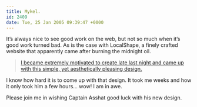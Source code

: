 ```yaml
---
title: Mykel.
id: 2409
date: Tue, 25 Jan 2005 09:39:47 +0000
---
```


It’s always nice to see good work on the web, but not so much when it’s good work turned bad. As is the case with LocalShape, a finely crafted website that apparently came after burning the midnight oil.

> [I became extremely motivated to create late last night and came up with this simple, yet aesthetically pleasing design.](http://www.airbagindustries.com/images/airbagrip.jpg)

I know how hard it is to come up with that design. It took me weeks and how it only took him a few hours… wow! I am in awe.  

Please join me in wishing Captain Asshat good luck with his new design.





